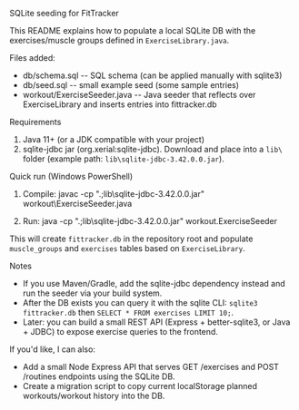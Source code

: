 SQLite seeding for FitTracker

This README explains how to populate a local SQLite DB with the exercises/muscle groups defined in `ExerciseLibrary.java`.

Files added:
- db/schema.sql       -- SQL schema (can be applied manually with sqlite3)
- db/seed.sql         -- small example seed (some sample entries)
- workout/ExerciseSeeder.java -- Java seeder that reflects over ExerciseLibrary and inserts entries into fittracker.db

Requirements
1) Java 11+ (or a JDK compatible with your project)
2) sqlite-jdbc jar (org.xerial:sqlite-jdbc). Download and place into a `lib\` folder (example path: `lib\sqlite-jdbc-3.42.0.0.jar`).

Quick run (Windows PowerShell)
1) Compile:
   javac -cp ".;lib\sqlite-jdbc-3.42.0.0.jar" workout\ExerciseSeeder.java

2) Run:
   java -cp ".;lib\sqlite-jdbc-3.42.0.0.jar" workout.ExerciseSeeder

This will create `fittracker.db` in the repository root and populate `muscle_groups` and `exercises` tables based on `ExerciseLibrary`.

Notes
- If you use Maven/Gradle, add the sqlite-jdbc dependency instead and run the seeder via your build system.
- After the DB exists you can query it with the sqlite CLI: `sqlite3 fittracker.db` then `SELECT * FROM exercises LIMIT 10;`.
- Later: you can build a small REST API (Express + better-sqlite3, or Java + JDBC) to expose exercise queries to the frontend.

If you'd like, I can also:
- Add a small Node Express API that serves GET /exercises and POST /routines endpoints using the SQLite DB.
- Create a migration script to copy current localStorage planned workouts/workout history into the DB.

